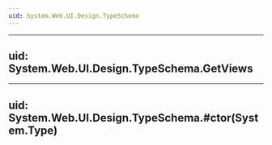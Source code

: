 ```yaml
---
uid: System.Web.UI.Design.TypeSchema
---
```


---
uid: System.Web.UI.Design.TypeSchema.GetViews
---

---
uid: System.Web.UI.Design.TypeSchema.#ctor(System.Type)
---

